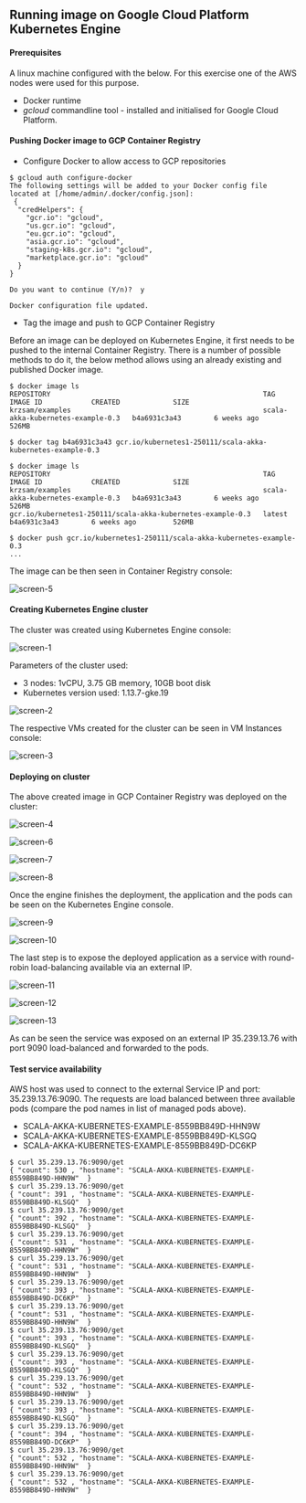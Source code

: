 ## Running image on Google Cloud Platform Kubernetes Engine

#### Prerequisites

A linux machine configured with the below. For this exercise one of the AWS nodes were used for this purpose.
* Docker runtime
* *gcloud* commandline tool - installed and initialised for Google Cloud Platform.

#### Pushing Docker image to GCP Container Registry

* Configure Docker to allow access to GCP repositories

```
$ gcloud auth configure-docker
The following settings will be added to your Docker config file
located at [/home/admin/.docker/config.json]:
 {
  "credHelpers": {
    "gcr.io": "gcloud",
    "us.gcr.io": "gcloud",
    "eu.gcr.io": "gcloud",
    "asia.gcr.io": "gcloud",
    "staging-k8s.gcr.io": "gcloud",
    "marketplace.gcr.io": "gcloud"
  }
}

Do you want to continue (Y/n)?  y

Docker configuration file updated.
```

* Tag the image and push to GCP Container Registry

Before an image can be deployed on Kubernetes Engine, it first needs to be pushed to the internal Container Registry. There is a number
of possible methods to do it, the below method allows using an already existing and published Docker image. 

```
$ docker image ls
REPOSITORY                                                    TAG                                 IMAGE ID            CREATED             SIZE
krzsam/examples                                               scala-akka-kubernetes-example-0.3   b4a6931c3a43        6 weeks ago         526MB

$ docker tag b4a6931c3a43 gcr.io/kubernetes1-250111/scala-akka-kubernetes-example-0.3

$ docker image ls
REPOSITORY                                                    TAG                                 IMAGE ID            CREATED             SIZE
krzsam/examples                                               scala-akka-kubernetes-example-0.3   b4a6931c3a43        6 weeks ago         526MB
gcr.io/kubernetes1-250111/scala-akka-kubernetes-example-0.3   latest                              b4a6931c3a43        6 weeks ago         526MB

$ docker push gcr.io/kubernetes1-250111/scala-akka-kubernetes-example-0.3
...
```

The image can be then seen in Container Registry console:

![screen-5](img/screen-5.png)

#### Creating Kubernetes Engine cluster

The cluster was created using Kubernetes Engine console:

![screen-1](img/screen-1.png)

Parameters of the cluster used:
* 3 nodes: 1vCPU, 3.75 GB memory, 10GB boot disk
* Kubernetes version used: 1.13.7-gke.19

![screen-2](img/screen-2.png)

The respective VMs created for the cluster can be seen in VM Instances console:

![screen-3](img/screen-3.png)

#### Deploying on cluster

The above created image in GCP Container Registry was deployed on the cluster:

![screen-4](img/screen-4.png)

![screen-6](img/screen-6.png)

![screen-7](img/screen-7.png)

![screen-8](img/screen-8.png)

Once the engine finishes the deployment, the application and the pods can be seen on the Kubernetes Engine console.

![screen-9](img/screen-9.png)

![screen-10](img/screen-10.png)

The last step is to expose the deployed application as a service with round-robin load-balancing available via an external IP.

![screen-11](img/screen-11.png)

![screen-12](img/screen-12.png)

![screen-13](img/screen-13.png)

As can be seen the service was exposed on an external IP 35.239.13.76 with port 9090 load-balanced and forwarded to the pods.

#### Test service availability

AWS host was used to connect to the external Service IP and port: 35.239.13.76:9090. The requests are load balanced between three available pods
(compare the pod names in list of managed pods above).
* SCALA-AKKA-KUBERNETES-EXAMPLE-8559BB849D-HHN9W
* SCALA-AKKA-KUBERNETES-EXAMPLE-8559BB849D-KLSGQ
* SCALA-AKKA-KUBERNETES-EXAMPLE-8559BB849D-DC6KP

```
$ curl 35.239.13.76:9090/get
{ "count": 530 , "hostname": "SCALA-AKKA-KUBERNETES-EXAMPLE-8559BB849D-HHN9W"  }
$ curl 35.239.13.76:9090/get
{ "count": 391 , "hostname": "SCALA-AKKA-KUBERNETES-EXAMPLE-8559BB849D-KLSGQ"  }
$ curl 35.239.13.76:9090/get
{ "count": 392 , "hostname": "SCALA-AKKA-KUBERNETES-EXAMPLE-8559BB849D-KLSGQ"  }
$ curl 35.239.13.76:9090/get
{ "count": 531 , "hostname": "SCALA-AKKA-KUBERNETES-EXAMPLE-8559BB849D-HHN9W"  }
$ curl 35.239.13.76:9090/get
{ "count": 531 , "hostname": "SCALA-AKKA-KUBERNETES-EXAMPLE-8559BB849D-HHN9W"  }
$ curl 35.239.13.76:9090/get
{ "count": 393 , "hostname": "SCALA-AKKA-KUBERNETES-EXAMPLE-8559BB849D-DC6KP"  }
$ curl 35.239.13.76:9090/get
{ "count": 531 , "hostname": "SCALA-AKKA-KUBERNETES-EXAMPLE-8559BB849D-HHN9W"  }
$ curl 35.239.13.76:9090/get
{ "count": 393 , "hostname": "SCALA-AKKA-KUBERNETES-EXAMPLE-8559BB849D-KLSGQ"  }
$ curl 35.239.13.76:9090/get
{ "count": 393 , "hostname": "SCALA-AKKA-KUBERNETES-EXAMPLE-8559BB849D-KLSGQ"  }
$ curl 35.239.13.76:9090/get
{ "count": 532 , "hostname": "SCALA-AKKA-KUBERNETES-EXAMPLE-8559BB849D-HHN9W"  }
$ curl 35.239.13.76:9090/get
{ "count": 393 , "hostname": "SCALA-AKKA-KUBERNETES-EXAMPLE-8559BB849D-KLSGQ"  }
$ curl 35.239.13.76:9090/get
{ "count": 394 , "hostname": "SCALA-AKKA-KUBERNETES-EXAMPLE-8559BB849D-DC6KP"  }
$ curl 35.239.13.76:9090/get
{ "count": 532 , "hostname": "SCALA-AKKA-KUBERNETES-EXAMPLE-8559BB849D-HHN9W"  }
$ curl 35.239.13.76:9090/get
{ "count": 532 , "hostname": "SCALA-AKKA-KUBERNETES-EXAMPLE-8559BB849D-HHN9W"  }
```
